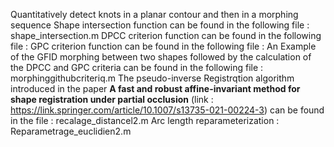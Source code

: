 Quantitatively detect knots in a planar contour and then in a morphing sequence
Shape intersection function can be found in the following file : shape_intersection.m 
DPCC criterion function can be found in the following file :
GPC criterion function can be found in the following file :
An Example of the GFID morphing between two shapes followed by the calculation of the DPCC and GPC criteria can be found in the following file : morphinggithubcriteriq.m
The pseudo-inverse Registrqtion algorithm introduced in the paper  **A fast and robust affine-invariant method for shape registration under partial occlusion** (link : https://link.springer.com/article/10.1007/s13735-021-00224-3) can be found in the file : recalage_distancel2.m
Arc length reparameterization : Reparametrage_euclidien2.m

